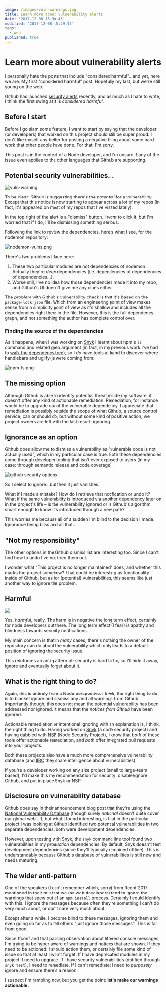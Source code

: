 ```yaml
---
image: /images/vuln-warnings.jpg
title: Learn more about vulnerability alerts
date: '2017-12-08 15:30:45'
modified: '2017-12-08 15:29:43'
tags:
  - web
published: true
---
```

# Learn more about vulnerability alerts

I personally hate the posts that include "considered harmful"…and yet, here we
are. My first "considered harmful" post. Hopefully my last, but we're still
young on the web.

Github has launched
[security alerts](https://github.com/blog/2470-introducing-security-alerts-on-github)
recently, and as much as I hate to write, I think the first swing at it is
_considered harmful_.

<!--more-->

## Before I start

Before I go slam some feature, I want to start by saying that the developer (or
developers) that worked on this project should still be super proud. I don't
like myself any better for posting a negative thing about some hard work that
other people have done. For that: I'm sorry.

This post is in the context of a Node developer, and I'm unsure if any of the
issue even applies to the other languages that Github are supporting.

## Potential security vulnerabilities…

![vuln-warning](/images/vuln-warning.png)

To be clear: Github is suggesting there's the _potential_ for a vulnerability.
Except that this notice is now starting to appear across a lot of my repos (in
fact, it's appeared on most of my repos that I've visited lately).

In the top right of the alert is a "dismiss" button. I _want_ to click it, but
I'm worried that if I do, I'll be dismissing something serious.

Following the link to review the dependencies, here's what I see, for the
nodemon repository:

![nodemon-vulns.png](/images/nodemon-vulns.png)

There's two problems I face here:

1. These two particular modules are not dependencies of nodemon. Actually
   they're _deep_ dependencies (i.e. dependencies of dependencies of
   dependencies…).
2. Worse still, I've no idea how those dependencies made it into my repo, and
   Github's UI doesn't give me any clues either.

The _problem_ with Github's vulnerability check is that it's based on the
`package-lock.json` file. Which from an engineering point of view makes sense
from a simplicity point of view as it's shallow and includes all the
dependencies right there in the file. However, this is the full dependency
graph, and not something the author has complete control over.

### Finding the source of the dependencies

As it happens, when I was working on [Snyk](https://snyk.io) I learnt about
npm's `ls` command and related grep argument (in fact, in my previous work I've
had to
[walk the dependency tree](https://snyk.io/blog/tackling-the-new-npm@3-dependency-tree/#how-is-this-different-from-npm-ls)),
so I _do_ have tools at hand to discover where handlebars and uglify-js were
coming from:

![npm-ls.png](/images/npm-ls.png)

## The missing option

Although Github is able to identify potential threat inside my software, it
doesn't offer any kind of actionable remediation. Remediation, for instance
would be to upgrade _out_ of the vulnerable dependency. I appreciate that
remediation is possibly outside the scope of what Github, a source control
service, can or should do, but without some kind of positive action, we project
owners are left with the last resort: ignoring.

## Ignorance as an option

Github does allow me to dismiss a vulnerability as "vulnerable code is not
actually used", which in my particular case is true. Both these dependencies
come through developer tooling that isn't ever exposed to users (in my case:
through semantic release and code coverage).

![github security options](/images/github-sec-options.png)

So I select to ignore…but then it just vanishes.

What if I made a mistake? How do I retrieve that notification or undo it? What
if the same vulnerability is introduced via another dependency later on in the
project's life – is the vulnerability ignored or is Github's algorithm smart
enough to know it's introduced through a new path?

This worries me because all of a sudden I'm blind to the decision I made.
Ignorance being bliss and all that…

## "Not my responsibility"

The other options in the Github dismiss list are interesting too. Since I can't
find how to undo I've not tried them out.

I wonder what "This project is no longer maintained" does, and whether this
marks the project somehow? That could be interesting as functionality inside of
Github, but as for (potential) vulnerabilities, this seems like just another way
to ignore the problem.

## Harmful

<img src="/images/really.gif" class="centre">

Yes, _harmful_, really. The harm is in negative the long term effect, certainly
for node developers out there. The long term effect (I fear) is apathy and
blindness towards security notifications.

My main concern is that in _many_ cases, there's nothing the owner of the
repository can do about the vulnerability which only leads to a default position
of ignoring the security issue.

This reinforces an anti-pattern of: security is hard to fix, so I'll hide it
away, ignore and eventually forget about it.

## What is the right thing to do?

Again, this is entirely from a Node perspective. I _think_, the right thing to
do is to blanket ignore and dismiss any and all warnings from Github.
Importantly though, this does not mean the potential vulnerability has been
addressed nor ignored. It means that the _notices from Github_ have been
ignored.

Actionable remediation or intentional ignoring with an explanation is, I think,
the right thing to do. Having worked on [Snyk](https://snyk.io) (a code security
project) and having dabbled with [<abbr>NSP</abbr>](https://nodesecurity.io)
(Node Security Project), I know that _both_ of these tools offer actionable
remediation, and _both_ offer integrated pull requests into your projects.

Both these projects also have a much more comprehensive vulnerability database
(and <abbr title="if I recall correctly">IIRC</abbr> they share intelligence
about vulnerabilities).

If you're a developer working on any size project (small to large-team based),
I'd make this my recommendation for security: disable/ignore Github, and put in
place Snyk or <abbr>NSP</abbr>.

## Disclosure on vulnerability database

Github does say in their announcement blog post that they're using the
[National Vulnerability Database](https://nvd.nist.gov/) (though surely
_national_ doesn't quite cover our global web…!), but what I found interesting,
is that in the particular project I was looking at Github identified two
potential vulnerabilities in two separate dependencies: both were development
dependencies.

However, upon testing with Snyk, the `snyk` command line tool found two
vulnerabilities in my _production_ dependencies. By default, Snyk doesn't test
development dependencies (since they'll typically remained offline). This is
understandably because Github's database of vulnerabilities is still new and
needs maturing.

## The wider anti-pattern

One of the speakers (I can't remember which, sorry) from ffconf 2017 mentioned
in their talk that we (as web developers) tend to ignore the warnings that spew
out of an `npm install` process. Certainly I could identify with this. I ignore
the messages because often they're something I can't do very much about, or
don't care very much about.

Except after a while, I become blind to these messages, ignoring them and even
going so far as to tell others "just ignore those messages". This is far from
good.

Since ffconf and that passing observation about littered console messages, I'm
trying to be hyper aware of warnings and notices that are shown. If they need to
be actioned: I should action them, or certainly file some kind of issue so that
at least I won't forget. If I have deprecated modules in my project: I need to
upgrade. If I have security vulnerabilities (notified through `snyk test`), I
need to remediate. If I can't remediate: I need to _purposely_ ignore and ensure
there's a reason.

I suspect I'm rambling now, but you get the point: **let's make our warnings
actionable.**
